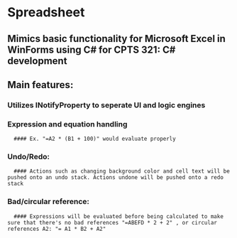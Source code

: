 # Spreadsheet
## Mimics basic functionality for Microsoft Excel in WinForms using C# for CPTS 321: C# development

## Main features:
  ### Utilizes INotifyProperty to seperate UI and logic engines
  ### Expression and equation handling
      #### Ex. "=A2 * (B1 + 100)" would evaluate properly
  ### Undo/Redo:
      #### Actions such as changing background color and cell text will be pushed onto an undo stack. Actions undone will be pushed onto a redo stack
  ### Bad/circular reference:
      #### Expressions will be evaluated before being calculated to make sure that there's no bad references "=ABEFD * 2 + 2" , or circular references A2: "= A1 * B2 + A2"
